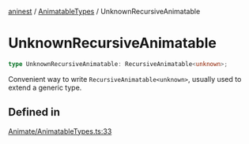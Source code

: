 [aninest](../../index.md) / [AnimatableTypes](../index.md) / UnknownRecursiveAnimatable

# UnknownRecursiveAnimatable

```ts
type UnknownRecursiveAnimatable: RecursiveAnimatable<unknown>;
```

Convenient way to write `RecursiveAnimatable<unknown>`,
usually used to extend a generic type.

## Defined in

[Animate/AnimatableTypes.ts:33](https://github.com/zphrs/aninest/blob/ba102fd602fb72315102b5ca371477900b4b57ce/core/src/Animate/AnimatableTypes.ts#L33)
